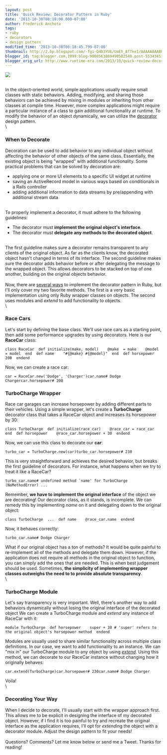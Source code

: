 ```yaml
---
layout: post
title: 'Quick Review: Decorator Pattern in Ruby'
date: '2013-10-30T08:18:00.000-07:00'
author: Frederick Ancheta
tags:
- ruby
- decorators
- design pattern
modified_time: '2013-10-30T08:18:45.799-07:00'
thumbnail: http://2.bp.blogspot.com/-fgi-Q4b3YUE/UnEh_8fTkeI/AAAAAAAABPw/K8p_fYwnvOk/s72-c/ornament.gif
blogger_id: tag:blogger.com,1999:blog-9008563869490582540.post-5534345179275335057
blogger_orig_url: http://www.runtime-era.com/2013/10/quick-review-decorator-pattern-in-ruby.html
---
```


[![](http://2.bp.blogspot.com/-fgi-Q4b3YUE/UnEh_8fTkeI/AAAAAAAABPw/K8p_fYwnvOk/s320/ornament.gif)](http://2.bp.blogspot.com/-fgi-Q4b3YUE/UnEh_8fTkeI/AAAAAAAABPw/K8p_fYwnvOk/s1600/ornament.gif)

\
 In the object-oriented world, simple applications usually require small
classes with static behaviors. Adding, modifying, and sharing those
behaviors can be achieved by mixing in modules or inheriting from other
classes at compile time. However, more complex applications might
require a particular instance of a class to gain additional
functionality at runtime. To modify the behavior of an object
dynamically, we can utilize the
[decorator](http://en.wikipedia.org/wiki/Decorator_pattern) design
pattern. \
\

### When to Decorate

Decoration can be used to add behavior to any individual object without
affecting the behavior of other objects of the same class. Essentially,
the existing object is being "wrapped" with additional functionality.
Some practical problems that can be solved by decoration are:

-   applying one or more UI elements to a specific UI widget at runtime
-   saving an ActiveRecord model in various ways based on conditionals
    in a Rails controller
-   adding additional information to data streams by pre/appending with
    additional stream data

\
 To properly implement a decorator, it must adhere to the following
guidelines:

-   The decorator must **implement the original object's interface**.
-   The decorator must **delegate any methods to the decorated object**.

\
 The first guideline makes sure a decorator remains transparent to any
clients of the original object. As far as the clients know, the
decorated object hasn't changed in terms of its interface. The second
guideline makes sure the decorator adds behavior before or after
delegating the message to the wrapped object. This allows decorators to
be stacked on top of one another, building on the original objects
behavior. \
\
 Now, there are [several
ways](http://robots.thoughtbot.com/post/14825364877/evaluating-alternative-decorator-implementations-in)
to implement the decorator pattern in Ruby, but I'll only cover my two
favorite methods. The first is a very basic implementation using only
Ruby wrapper classes on objects. The second uses modules and *extend* to
add functionality to objects. \
\

### Race Cars

Let's start by defining the base class. We'll use race cars as a
starting point, then add some performance upgrades by using decorators.
Here is our **RaceCar** class:

~~~~ {.brush: .ruby}
class RaceCar  def initialize(make, model)    @make  = make    @model = model  end  def name    "#{@make} #{@model}"  end  def horsepower    200  endend
~~~~

Now, we can create a race car:

~~~~ {.brush: .ruby}
car = RaceCar.new('Dodge', 'Charger')car.name# Dodge Chargercar.horsepower# 200
~~~~

### TurboCharge Wrapper

Race car garages can increase horsepower by adding different parts to
their vehicles. Using a simple wrapper, let's create a **TurboCharge**
decorator class that takes a RaceCar object and increases its horsepower
by 30:

~~~~ {.brush: .ruby}
class TurboCharge  def initialize(race_car)    @race_car = race_car  end  def horsepower    @race_car.horsepower + 30  endend
~~~~

Now, we can use this class to decorate our **car**:

~~~~ {.brush: .ruby}
turbo_car = TurboCharge.new(car)turbo_car.horsepower# 230
~~~~

This is very straightforward and achieves the desired behavior, but
breaks the first guideline of decorators. For instance, what happens
when we try to treat it like a RaceCar?

~~~~ {.brush: .ruby}
turbo_car.name# undefined method `name' for TurboCharge (NoMethodError) ...
~~~~

Remember, **we have to implement the original interface** of the object
we are decorating! Our decorator class, as it stands, is incomplete. We
can remedy this by implementing *name* on it and delegating down to the
original object:

~~~~ {.brush: .ruby}
class TurboCharge  ...  def name    @race_car.name  endend
~~~~

Now, it behaves correctly:

~~~~ {.brush: .ruby}
turbo_car.name# Dodge Charger
~~~~

What if our original object has a ton of methods? It would be quite
painful to re-implement all of the methods and delegate them down.
However, if the application does not require all methods in the original
object to function, you can simply add the ones that are needed. This is
when best judgement should be used. Sometimes, **the simplicity of
implementing wrapper classes outweighs the need to to provide absolute
transparency**. \
\

### TurboCharge Module

Let's say transparency is very important. Well, there's another way to
add behaviors dynamically without losing the original interface of the
decorated object We can create a TurboCharge module and *extend* any
instance of RaceCar with it:

~~~~ {.brush: .ruby}
module TurboCharge  def horsepower    super + 30 # 'super' refers to the original object's horsepower method  endend
~~~~

Modules are usually used to share similar functionality across multiple
class definitions. In our case, we want to add functionality to an
instance. We can "mix in" our TurboCharge module to any object by using
*[extend](http://ruby-doc.org/core-2.0.0/Object.html#method-i-extend)*.
Using this method, we can decorate to our RaceCar instance without
changing how it originally behaves:

~~~~ {.brush: .ruby}
car.extend(TurboCharge)car.horsepower# 230car.name# Dodge Charger
~~~~

Voila! \
\

### Decorating Your Way

When I decide to decorate, I'll usually start with the wrapper approach
first. This allows me to be explicit in designing the interface of my
decorated object. However, if I find it is too painful to try and
recreate the original interface as the application requires, I'll opt
for *extend*ing the object with a decorator module. Adjust the design
pattern to fit your needs! \
\
 Questions? Comments? Let me know below or send me a Tweet. Thanks for
reading!

